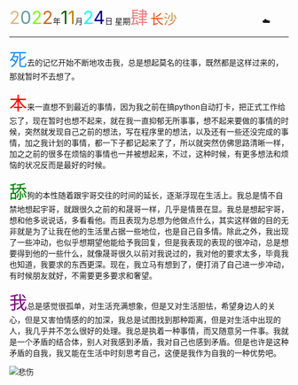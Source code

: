 <font size=6><font color=#DEB887>2</font><font color=#5F9EA0>0</font><font color=7FFF00>2</font><font color=#D2691E>2</font></font>年<font size=6 color=006400>1</font><font size=6 color=#B8860B>1</font>月<font size=6 color=OOFFFF>2</font><font size=6 color=#00008B>4</font>日 星期<font size=6 color=#F08080>肆</font>
<font size=5><font color=#FF4500>长</font><font color=#CD853F>沙</font></font>&emsp;&emsp;&emsp;&emsp;&emsp;&emsp;&emsp;&emsp;&emsp;&emsp;&emsp;:cloud:

-----

<font size=6 color=#1E90FF>死</font>去的记忆开始不断地攻击我，总是想起莫名的往事，既然都是这样过来的，那就暂时不去想了。

<font size=6 color=red>本</font>来一直想不到最近的事情，因为我之前在搞python自动打卡，把正式工作给忘了，现在暂时也想不起来，就在我一直抑郁无所事事，想不起来要做的事情的时候，突然就发现自己之前的想法，写在程序里的想法，以及还有一些还没完成的事情，加之我计划的事情，都一下子都记起来了了，所以就突然仿佛思路清晰一样，加之之前的很多在烦恼的事情也一并被想起来，不过，这种时候，有更多想法和烦恼的状况反而是最好的时候。

<font size =6 color=green>舔</font>狗的本性随着跟宇哥交往的时间的延长，逐渐浮现在生活上。我总是情不自禁地想起宇哥，就跟很久之前的和晟哥一样，几乎是情景在显。我总是想起宇哥，想和他多说说话，多看看他。而且表现为总想为他做点什么，其实这样做的目的无非就是为了让我在他的生活里占据一些地位，也是自己自多情。除此之外，我出现了一些冲动，也似乎想期望他能给予我回复，但是我表现的表现的很冲动，总是想要得到他的一些什么，就像晟哥很久以前对我说过的，我对他的要求太多，毕竟我也知道，我要求的东西更深。现在，我立马有想到了，便打消了自己进一步冲动，有时候朋友就好，不需要更多要求和奢望。

<font size=6 color=purple>我</font>总是感觉很孤单，对生活充满想象，但是又对生活胆怯，希望身边人的关心，但是又害怕情感的的加深，我总是试图找到那种距离，但是对生活中出现的人，我几乎并不怎么很好的处理。我总是执着一种事情，而又随意另一件事。我就是一个矛盾的结合体，别人对我感到矛盾，我对自己也感到矛盾。但是也许是这种矛盾的自我，我又能在生活中时刻思考自己，这便是我作为自我的一种优势吧。

![悲伤](D:\Note\图库\日记照片\2022-11-25-悲伤.jpg#pic_center)